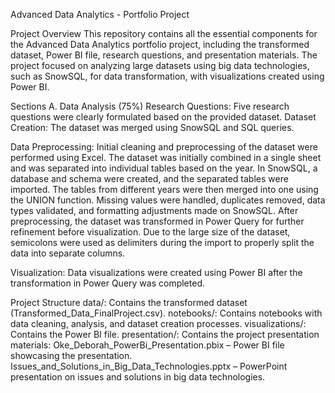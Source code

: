 Advanced Data Analytics - Portfolio Project

Project Overview
This repository contains all the essential components for the Advanced Data Analytics portfolio project, including the transformed dataset, Power BI file, research questions, and presentation materials. The project focused on analyzing large datasets using big data technologies, such as SnowSQL, for data transformation, with visualizations created using Power BI.

Sections
A. Data Analysis (75%)
Research Questions: Five research questions were clearly formulated based on the provided dataset.
Dataset Creation: The dataset was merged using SnowSQL and SQL queries.

Data Preprocessing:
Initial cleaning and preprocessing of the dataset were performed using Excel. The dataset was initially combined in a single sheet and was separated into individual tables based on the year.
In SnowSQL, a database and schema were created, and the separated tables were imported. The tables from different years were then merged into one using the UNION function.
Missing values were handled, duplicates removed, data types validated, and formatting adjustments made on SnowSQL.
After preprocessing, the dataset was transformed in Power Query for further refinement before visualization. Due to the large size of the dataset, semicolons were used as delimiters during the import to properly split the data into separate columns.

Visualization: Data visualizations were created using Power BI after the transformation in Power Query was completed.

Project Structure
data/: Contains the transformed dataset (Transformed_Data_FinalProject.csv).
notebooks/: Contains notebooks with data cleaning, analysis, and dataset creation processes.
visualizations/: Contains the Power BI file.
presentation/: Contains the project presentation materials:
Oke_Deborah_PowerBi_Presentation.pbix – Power BI file showcasing the presentation.
Issues_and_Solutions_in_Big_Data_Technologies.pptx – PowerPoint presentation on issues and solutions in big data technologies.

